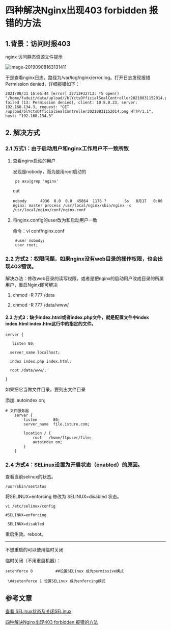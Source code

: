 # 四种解决Nginx出现403 forbidden 报错的方法

## 1.背景：访问时报403

nginx 访问静态资源文件提示

![image-20190908163131411](https://gitee.com/zszdevelop/blogimage/raw/master/img/image-20190908163131411.png)



于是查看nginx日志，路径为/var/log/nginx/error.log。打开日志发现报错Permission denied，详细报错如下：

```
2021/08/31 16:06:44 [error] 32713#32713: *5 open() "/home/faduit/data/upload//blYctsOfficialSealController20210831152014.png" failed (13: Permission denied), client: 10.8.0.23, server: 192.168.134.3, request: "GET /upload/blYctsOfficialSealController20210831152014.png HTTP/1.1", host: "192.168.134.3"
```

## 2. 解决方式

### 2.1 方式1：**由于启动用户和nginx工作用户不一致所致**

1. 查看nginx启动的用户

   发现是nobody，而为是用root启动的

   ```
    ps axu|grep 'nginx'
   ```

   out

   ```
   nobody      4936  0.0  0.0  45864  1176 ?        Ss   8月17   0:00 nginx: master process /usr/local/nginx/sbin/nginx -c /usr/local/nginx/conf/nginx.conf
   ```

2. 将nginx.config的user改为和启动用户一致

   命令：vi conf/nginx.conf

   ```
    #user nobody;
    user root;
   ```



### 2.2  方式2：权限问题，如果nginx没有web目录的操作权限，也会出现403错误。

解决办法：修改web目录的读写权限，或者是把nginx的启动用户改成目录的所属用户，重启Nginx即可解决

1. chmod -R 777 /data

2. chmod -R 777 /data/www/

#### 2.3 方式3：**缺少index.html或者index.php文件，就是配置文件中index index.html index.htm这行中的指定的文件。**

```
server {

   listen 80;

  server_name localhost;

  index index.php index.html;

  root /data/www/;

}
```

如果把它当做文件目录，要列出文件目录

添加:	autoindex on;

```
# 文件服务器
    server {
        listen       80;
        server_name  file.isture.com;

        location / {
            root   /home/ftpuser/file;
            autoindex on;
        }
    }
```



### 2.4 方式4：**SELinux设置为开启状态（enabled）的原因。**

查看当前selinux的状态。

```
/usr/sbin/sestatus
```

将SELINUX=enforcing 修改为 SELINUX=disabled 状态。

```
vi /etc/selinux/config
```

```
#SELINUX=enforcing

 SELINUX=disabled
```

重启生效。reboot。

---

不想重启的可以使用临时关闭

临时关闭（不用重启机器）：

```
setenforce 0          ##设置SELinux 成为permissive模式

 \##setenforce 1 设置SELinux 成为enforcing模式
```

## 参考文章

[查看 SELinux状态及关闭SELinux](https://blog.51cto.com/bguncle/957315)

[四种解决Nginx出现403 forbidden 报错的方法](https://blog.csdn.net/shadow_zed/article/details/106853355)

